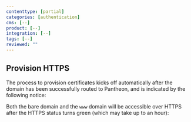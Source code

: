 ```yaml
---
contenttype: [partial]
categories: [authentication]
cms: [--]
product: [--]
integration: [--]
tags: [--]
reviewed: ""
---
```


## Provision HTTPS

The process to provision certificates kicks off automatically after the domain has been successfully routed to Pantheon, and is indicated by the following notice:

<Partial file="notes/https-info.md" />

Both the bare domain and the `www` domain will be accessible over HTTPS after the HTTPS status turns green (which may take up to an hour):

<Partial file="notes/http-success.md" />
